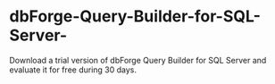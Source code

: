 # dbForge-Query-Builder-for-SQL-Server-
Download a trial version of dbForge Query Builder for SQL Server and evaluate it for free during 30 days.
